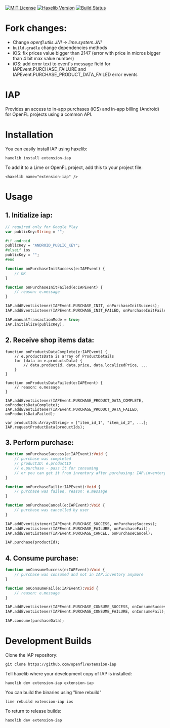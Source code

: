[![MIT License](https://img.shields.io/badge/license-MIT-blue.svg?style=flat)](LICENSE.md) [![Haxelib Version](https://img.shields.io/github/tag/openfl/extension-iap.svg?style=flat&label=haxelib)](http://lib.haxe.org/p/extension-iap) [![Build Status](https://img.shields.io/travis/openfl/extension-iap.svg?style=flat)](https://travis-ci.org/openfl/extension-iap)

# Fork changes:

- Change _openfl.utils.JNI_ -> _lime.system.JNI_
- `build.gradle` change dependencies methods
- iOS: fix prices value bigger than 2147 (error with price in micros bigger than 4 bit max value number)
- iOS: add error text to event's message field for IAPEvent.PURCHASE_FAILURE and IAPEvent.PURCHASE_PRODUCT_DATA_FAILED error events

# IAP

Provides an access to in-app purchases (iOS) and in-app billing (Android) for OpenFL projects using a common API.

# Installation

You can easily install IAP using haxelib:

    haxelib install extension-iap

To add it to a Lime or OpenFL project, add this to your project file:

    <haxelib name="extension-iap" />

# Usage

## 1. Initialize iap:

```haxe
// required only for Google Play
var publicKey:String = "";

#if android
publicKey = "ANDROID_PUBLIC_KEY";
#elseif ios
publicKey = "";
#end

function onPurchaseInitSuccess(e:IAPEvent) {
    // OK
}

function onPurchaseInitFailed(e:IAPEvent) {
    // reason: e.message
}

IAP.addEventListener(IAPEvent.PURCHASE_INIT, onPurchaseInitSuccess);
IAP.addEventListener(IAPEvent.PURCHASE_INIT_FAILED, onPurchaseInitFailed);

IAP.manualTransactionMode = true;
IAP.initialize(publicKey);
```

## 2. Receive shop items data:
```
function onProductsDataComplete(e:IAPEvent) {
    // e.productsData is array of ProductDetails
    for (data in e.productsData) {
        // data.productId, data.price, data.localizedPrice, ...
    }
}

function onProductsDataFailed(e:IAPEvent) {
    // reason: e.message
}

IAP.addEventListener(IAPEvent.PURCHASE_PRODUCT_DATA_COMPLETE, onProductsDataComplete);
IAP.addEventListener(IAPEvent.PURCHASE_PRODUCT_DATA_FAILED, onProductsDataFailed);

var productIds:Array<String> = ["item_id_1", "item_id_2", ...];
IAP.requestProductData(productIds);
```

## 3. Perform purchase:
```haxe
function onPurchaseSuccess(e:IAPEvent):Void {
    // purchase was completed
    // productID: e.productID
    // e.purchase - pass it for consuming
    // or you can get it from inventory after purchasing: IAP.inventory.getPurchase(productID)
}

function onPurchaseFail(e:IAPEvent):Void {
    // purchase was failed, reason: e.message
}

function onPurchaseCancel(e:IAPEvent):Void {
    // purchase was cancelled by user
}

IAP.addEventListener(IAPEvent.PURCHASE_SUCCESS, onPurchaseSuccess);
IAP.addEventListener(IAPEvent.PURCHASE_FAILURE, onPurchaseFail);
IAP.addEventListener(IAPEvent.PURCHASE_CANCEL, onPurchaseCancel);

IAP.purchase(productId);
```

## 4. Consume purchase:
```haxe
function onConsumeSuccess(e:IAPEvent):Void {
    // purchase was consumed and not in IAP.inventory anymore
}

function onConsumeFail(e:IAPEvent):Void {
    // reason: e.message
}

IAP.addEventListener(IAPEvent.PURCHASE_CONSUME_SUCCESS, onConsumeSuccess);
IAP.addEventListener(IAPEvent.PURCHASE_CONSUME_FAILURE, onConsumeFail);

IAP.consume(purchaseData);
```

# Development Builds

Clone the IAP repository:

    git clone https://github.com/openfl/extension-iap

Tell haxelib where your development copy of IAP is installed:

    haxelib dev extension-iap extension-iap

You can build the binaries using "lime rebuild"

    lime rebuild extension-iap ios

To return to release builds:

    haxelib dev extension-iap
